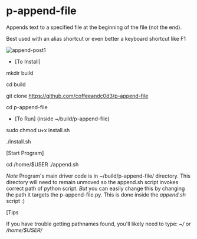 # p-append-file
Appends text to a specified file at the beginning of the file (not the end). 

Best used with an alias shortcut or even better a keyboard shortcut like F1

![append-post1](https://user-images.githubusercontent.com/31811490/159094836-530c6691-e986-479e-8af9-6ce876a168c8.png)

* [To Install]

mkdir build 

cd build

git clone https://github.com/coffeeandc0d3/p-append-file

cd p-append-file

* [To Run] (inside ~/build/p-append-file)

sudo chmod u+x install.sh

./install.sh

[Start Program]

cd /home/$USER
./append.sh

*Note* Program's main driver code is in ~/build/p-append-file/ directory. 
This directory will need to remain unmoved so the append.sh script invokes correct path of python script. *But* you can easily change this by changing the path it targets the p-append-file.py. This is done inside the *append.sh* script :) 

[Tips

If you have trouble getting pathnames found, you'll likely need to type: *~/* or */home/$USER/* <filename>
